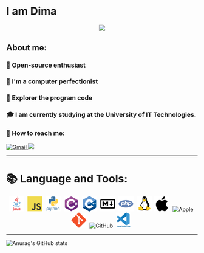 # I am Dima
<div id="header" align="center"> 
  <img src="https://media3.giphy.com/media/lP8xu5t2DLGG045H8F/giphy.gif?cid=ecf05e47sxk1migg7fjy14xtj6niitusap52dapq55ni8il0&rid=giphy.gif&ct=s" width="90"/>
</div>

## About me: 
### :milky_way: Open-source enthusiast 
### :floppy_disk: I'm a computer perfectionist
### :microscope: Explorer the program code
###  :mortar_board: I am currently studying at the University of IT Technologies.
###  :pencil: How to reach me:
<div id="badges">
  <p><a href="mailto:lllekcl7up@gmail.com">
    <img src="https://www.vectorlogo.zone/logos/gmail/gmail-ar21.png" title="Gmail" alt="Gmail" width="56" height="35"/>
  </a>
  <a href="https://t.me/Didima35">
    <img src="https://uploads.static.fo.vin/system/useruploads/images/62b7/0145/a923/2232/a975/9a78/original/62b70145a9232232a9759a77.jpg?1656160581" width="79"/>
  </a>
</div>


___
# :books: Language and Tools:
<div align="center">
  <img src="https://raw.githubusercontent.com/devicons/devicon/1119b9f84c0290e0f0b38982099a2bd027a48bf1/icons/java/java-original-wordmark.svg" title="Java" alt="Java" width="40" height="40"/>&nbsp;
  <img src="https://raw.githubusercontent.com/devicons/devicon/1119b9f84c0290e0f0b38982099a2bd027a48bf1/icons/javascript/javascript-original.svg" title="JavaScript" alt="JavaScript" width="40" height="40"/>&nbsp;
  <img src="https://raw.githubusercontent.com/devicons/devicon/1119b9f84c0290e0f0b38982099a2bd027a48bf1/icons/python/python-original-wordmark.svg" title="Python" alt="Python" width="40" height="40"/>&nbsp;
  <img src="https://raw.githubusercontent.com/devicons/devicon/1119b9f84c0290e0f0b38982099a2bd027a48bf1/icons/csharp/csharp-original.svg" title="C#" alt="C#" width="40" height="40"/>&nbsp;
  <img src="https://raw.githubusercontent.com/devicons/devicon/1119b9f84c0290e0f0b38982099a2bd027a48bf1/icons/cplusplus/cplusplus-original.svg" title="C++" alt="C++" width="40" height="40"/>&nbsp;
  <img src="https://raw.githubusercontent.com/devicons/devicon/1119b9f84c0290e0f0b38982099a2bd027a48bf1/icons/markdown/markdown-original.svg" title="Markdown" alt="Markdown" width="40" height="40"/>&nbsp;
  <img src="https://raw.githubusercontent.com/devicons/devicon/1119b9f84c0290e0f0b38982099a2bd027a48bf1/icons/php/php-plain.svg" title="PHP" alt="PHP" width="40" height="40"/>&nbsp;
  <img src="https://raw.githubusercontent.com/devicons/devicon/1119b9f84c0290e0f0b38982099a2bd027a48bf1/icons/linux/linux-original.svg" title="Linux" alt="Linux" width="40" height="40"/>&nbsp;
  <img src="https://raw.githubusercontent.com/devicons/devicon/1119b9f84c0290e0f0b38982099a2bd027a48bf1/icons/apple/apple-original.svg" title="Apple" alt="Apple" width="40" height="40"/>&nbsp;
  <img src="https://www.logo.wine/a/logo/Microsoft/Microsoft-Logo.wine.svg" title="Apple" alt="Apple" width="100" height="40"/>&nbsp;
  <img src="https://raw.githubusercontent.com/devicons/devicon/1119b9f84c0290e0f0b38982099a2bd027a48bf1/icons/git/git-original.svg"  title="Git" alt="Git" width="40" height="40"/>&nbsp;
  <img src="https://pngimg.com/uploads/github/github_PNG80.png"  title="GitHub" alt="GitHub" width="40" height="40"/>&nbsp;
  <img src="https://raw.githubusercontent.com/devicons/devicon/1119b9f84c0290e0f0b38982099a2bd027a48bf1/icons/vscode/vscode-original-wordmark.svg"  title="VScode" alt="VScode" width="40" height="40"/>&nbsp;
</div>

____

![Anurag's GitHub stats](https://github-readme-stats.vercel.app/api?username=lllekcl7up&theme=transparent)
